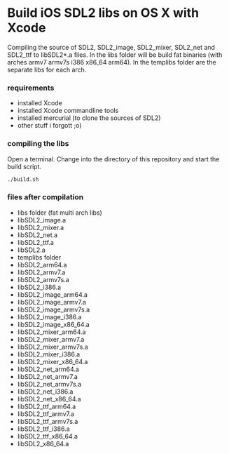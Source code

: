 # Build iOS SDL2 libs on OS X with Xcode

Compiling the source of SDL2, SDL2_image, SDL2_mixer, SDL2_net and SDL2_ttf to libSDL2*.a files.
In the libs folder will be build fat binaries (with arches armv7 armv7s i386 x86_64 arm64). In the templibs folder are the separate libs for each arch.

### requirements

* installed Xcode
* installed Xcode commandline tools
* installed mercurial (to clone the sources of SDL2)
* other stuff i forgott ;o)

### compiling the libs

Open a terminal. Change into the directory of this repository and start the build script.

```bash
./build.sh
```

### files after compilation

* libs folder (fat multi arch libs)
 * libSDL2_image.a
 * libSDL2_mixer.a
 * libSDL2_net.a
 * libSDL2_ttf.a
 * libSDL2.a
* templibs folder
 * libSDL2_arm64.a
 * libSDL2_armv7.a
 * libSDL2_armv7s.a
 * libSDL2_i386.a
 * libSDL2_image_arm64.a
 * libSDL2_image_armv7.a
 * libSDL2_image_armv7s.a
 * libSDL2_image_i386.a
 * libSDL2_image_x86_64.a
 * libSDL2_mixer_arm64.a
 * libSDL2_mixer_armv7.a
 * libSDL2_mixer_armv7s.a
 * libSDL2_mixer_i386.a
 * libSDL2_mixer_x86_64.a
 * libSDL2_net_arm64.a
 * libSDL2_net_armv7.a
 * libSDL2_net_armv7s.a
 * libSDL2_net_i386.a
 * libSDL2_net_x86_64.a
 * libSDL2_ttf_arm64.a
 * libSDL2_ttf_armv7.a
 * libSDL2_ttf_armv7s.a
 * libSDL2_ttf_i386.a
 * libSDL2_ttf_x86_64.a
 * libSDL2_x86_64.a